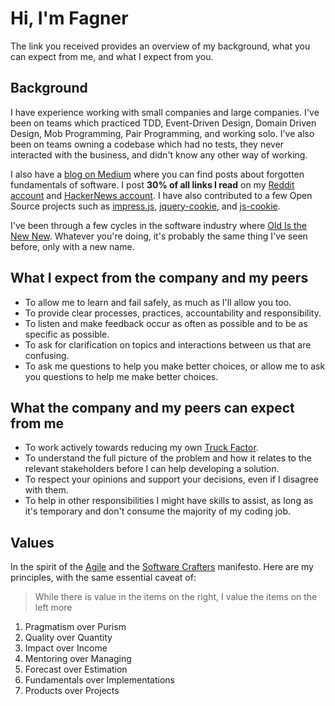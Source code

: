 # Hi, I'm Fagner

The link you received provides an overview of my background, what you can expect from me, and what I expect from you.

## Background

I have experience working with small companies and large companies. I've been on teams which practiced TDD, Event-Driven Design, Domain Driven Design, Mob Programming, Pair Programming, and working solo. I've also been on teams owning a codebase which had no tests, they never interacted with the business, and didn't know any other way of working.

I also have a [blog on Medium](https://medium.com/@fagnerbrack) where you can find posts about forgotten fundamentals of software. I post **30% of all links I read** on my [Reddit account](https://reddit.com/user/fagnerbrack) and [HackerNews account](https://news.ycombinator.com/submitted?id=fagnerbrack). I have also contributed to a few Open Source projects such as [impress.js](https://github.com/impress/impress.js), [jquery-cookie](https://github.com/carhartl), and [js-cookie](https://github.com/js-cookie/js-cookie).

I've been through a few cycles in the software industry where [Old Is the New New](https://www.youtube.com/watch?v=AbgsfeGvg3E). Whatever you're doing, it's probably the same thing I've seen before, only with a new name.

## What I expect from the company and my peers

* To allow me to learn and fail safely, as much as I'll allow you too.
* To provide clear processes, practices, accountability and responsibility.
* To listen and make feedback occur as often as possible and to be as specific as possible.
* To ask for clarification on topics and interactions between us that are confusing.
* To ask me questions to help you make better choices, or allow me to ask you questions to help me make better choices.

## What the company and my peers can expect from me

* To work actively towards reducing my own [Truck Factor](http://www.agileadvice.com/2005/05/15/agilemanagement/truck-factor/).
* To understand the full picture of the problem and how it relates to the relevant stakeholders before I can help developing a solution.
* To respect your opinions and support your decisions, even if I disagree with them.
* To help in other responsibilities I might have skills to assist, as long as it's temporary and don't consume the majority of my coding job.

## Values

In the spirit of the [Agile](https://agilemanifesto.org/) and the [Software Crafters](http://manifesto.softwarecraftsmanship.org/) manifesto. Here are my principles, with the same essential caveat of:

> While there is value in the items on the right, I value the items on the left more

1. Pragmatism over Purism
2. Quality over Quantity
3. Impact over Income
4. Mentoring over Managing
5. Forecast over Estimation
6. Fundamentals over Implementations
7. Products over Projects
